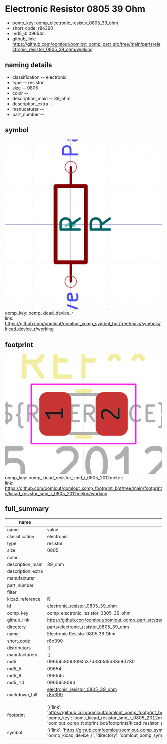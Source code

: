 # Electronic Resistor 0805 39 Ohm

  
* oomp_key: oomp_electronic_resistor_0805_39_ohm 
* short_code: r8o390
* md5_6: 09654c  
* github_link: https://github.com/oomlout/oomlout_oomp_part_src/tree/main/parts/electronic_resistor_0805_39_ohm/working  
## naming details
* classification -- electronic
* type -- resistor
* size -- 0805
* color -- 
* description_main -- 39_ohm
* description_extra -- 
* manucaturer -- 
* part_number -- 



## symbol

![](symbol/0/working/working_600.png)  
oomp_key: oomp_kicad_device_r  
link: https://github.com/oomlout/oomlout_oomp_symbol_bot/tree/main/symbols/kicad_device_r/working  

## footprint

![](footprint/0/working/working_600.png)  
oomp_key: oomp_kicad_resistor_smd_r_0805_2012metric  
link: https://github.com/oomlout/oomlout_oomp_footprint_bot/tree/main/footprints/kicad_resistor_smd_r_0805_2012metric/working  

## full_summary
| name | value | 
| --- | --- | 
| name | value | 
| classification | electronic | 
| type | resistor | 
| size | 0805 | 
| color |  | 
| description_main | 39_ohm | 
| description_extra |  | 
| manufacturer |  | 
| part_number |  | 
| filter |  | 
| kicad_reference | R | 
| id | electronic_resistor_0805_39_ohm | 
| oomp_key | oomp_electronic_resistor_0805_39_ohm | 
| github_link | https://github.com/oomlout/oomlout_oomp_part_src/tree/main/parts/electronic_resistor_0805_39_ohm/working | 
| directory | parts/electronic_resistor_0805_39_ohm | 
| name | Electronic Resistor 0805 39 Ohm | 
| short_code | r8o390 | 
| distributors | [] | 
| manufacturers | [] | 
| md5 | 09654c8063094b37d33bfd5d38e90780 | 
| md5_5 | 09654 | 
| md5_6 | 09654c | 
| md5_10 | 09654c8063 | 
| markdown_full | [electronic_resistor_0805_39_ohm](https://github.com/oomlout/oomlout_oomp_part_src/tree/main/parts/electronic_resistor_0805_39_ohm/working)<br>[r8o390](https://github.com/oomlout/oomlout_oomp_part_src/tree/main/parts/electronic_resistor_0805_39_ohm/working)<br><br> | 
| footprint | [{'link': 'https://github.com/oomlout/oomlout_oomp_footprint_bot/tree/main/foootprntss/kicad_resistor_smd_r_0805_2012metric', 'oomp_key': 'oomp_kicad_resistor_smd_r_0805_2012metric', 'directory': 'oomlout_oomp_footprint_bot/footprints/kicad_resistor_smd_r_0805_2012metric//working/working.kicad_mod'}] | 
| symbol | [{'link': 'https://github.com/oomlout/oomlout_oomp_symbol_bot/tree/main/symbols/kicad_device_r', 'oomp_key': 'oomp_kicad_device_r', 'directory': 'oomlout_oomp_symbol_bot/symbols/kicad_device_r//working/working.kicad_sym'}] | 
